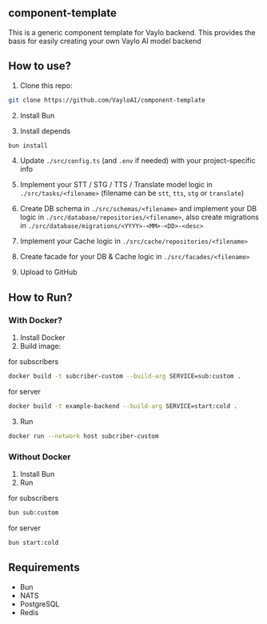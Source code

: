 ## component-template

This is a generic component template for Vaylo backend. This provides the basis for easily creating your own Vaylo AI model backend

## How to use?

1. Clone this repo:

```bash
git clone https://github.com/VayloAI/component-template
```

2. Install Bun

3. Install depends

```bash
bun install
```

4. Update `./src/config.ts` (and `.env` if needed) with your project-specific info

5. Implement your STT / STG / TTS / Translate model logic in `./src/tasks/<filename>` (filename can be `stt`, `tts`, `stg` or `translate`)

6. Create DB schema in `./src/schemas/<filename>` and implement your DB logic in `./src/database/repositories/<filename>`, also create migrations in `./src/database/migrations/<YYYY>-<MM>-<DD>-<desc>`

7. Implement your Cache logic in `./src/cache/repositories/<filename>`

8. Create facade for your DB & Cache logic in `./src/facades/<filename>`

9. Upload to GitHub

## How to Run?

### With Docker?

1. Install Docker
2. Build image:

for subscribers

```bash
docker build -t subcriber-custom --build-arg SERVICE=sub:custom .
```

for server

```bash
docker build -t example-backend --build-arg SERVICE=start:cold .
```

3. Run

```bash
docker run --network host subcriber-custom
```

### Without Docker

1. Install Bun
2. Run

for subscribers

```bash
bun sub:custom
```

for server

```bash
bun start:cold
```

## Requirements

- Bun
- NATS
- PostgreSQL
- Redis
